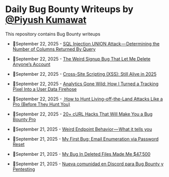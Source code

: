# Daily Bug Bounty Writeups by [@Piyush Kumawat](https://twitter.com/piyush_supiy) 
This repository contains Bug Bounty writeups

<!-- BLOG-POST-LIST:START -->
 - 💯September 22, 2025 - [SQL Injection UNION Attack — Determining the Number of Columns Returned By Query](https://osintteam.blog/sql-injection-union-attack-determining-the-number-of-columns-returned-by-query-d12ad1117cb9?source=rss------bug_bounty-5) 

 - 💯September 22, 2025 - [The Weird Signup Bug That Let Me Delete Anyone’s Account](https://medium.com/@cyberhead/the-weird-signup-bug-that-let-me-delete-anyones-account-ce3945ed91af?source=rss------bug_bounty-5) 

 - 💯September 22, 2025 - [Cross-Site Scripting &lpar;XSS&rpar;: Still Alive in 2025](https://medium.com/@hinan.mohamed/cross-site-scripting-xss-still-alive-in-2025-37d68eb91da3?source=rss------bug_bounty-5) 

 - 💯September 22, 2025 - [Analytics Gone Wild: How I Turned a Tracking Pixel Into a User Data Firehose](https://medium.com/@iski/analytics-gone-wild-how-i-turned-a-tracking-pixel-into-a-user-data-firehose-f178d83a1f75?source=rss------bug_bounty-5) 

 - 💯September 22, 2025 - [️ How to Hunt Living-off-the-Land Attacks Like a Pro &lpar;Before They Hunt You&rpar;](https://medium.com/@paritoshblogs/%EF%B8%8F-how-to-hunt-living-off-the-land-attacks-like-a-pro-before-they-hunt-you-545ed594f579?source=rss------bug_bounty-5) 

 - 💯September 22, 2025 - [20+ cURL Hacks That Will Make You a Bug Bounty Pro](https://medium.com/@qaafqasim/20-curl-hacks-that-will-make-you-a-bug-bounty-pro-186ecc51bff5?source=rss------bug_bounty-5) 

 - 💯September 21, 2025 - [Weird Endpoint Behavior — What it tells you](https://medium.com/@cybersecplayground/weird-endpoint-behavior-what-it-tells-you-b1be8200480e?source=rss------bug_bounty-5) 

 - 💯September 21, 2025 - [My First Bug: Email Enumeration via Password Reset](https://medium.com/@zouhairake/my-first-bug-email-enumeration-via-password-reset-9a6341a9fff3?source=rss------bug_bounty-5) 

 - 💯September 21, 2025 - [My Bug In Deleted Files Made Me $47,500](https://medium.com/@ibtissamhammadi1/my-bug-in-deleted-files-made-me-47-500-e1f144981757?source=rss------bug_bounty-5) 

 - 💯September 21, 2025 - [Nueva comunidad en Discord para Bug Bounty y Pentesting](https://gorkaaa.medium.com/nueva-comunidad-en-discord-para-bug-bounty-y-pentesting-49f8f0a14a56?source=rss------bug_bounty-5) 
<!-- BLOG-POST-LIST:END -->
